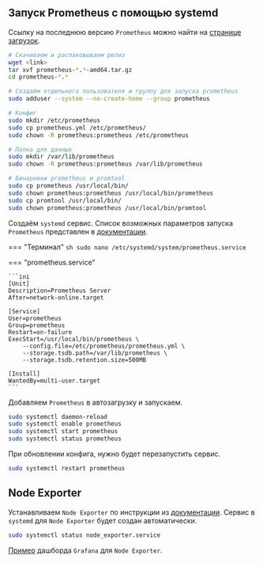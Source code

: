 
## Запуск Prometheus с помощью systemd

Ссылку на последнюю версию `Prometheus` можно найти на [странице загрузок](https://prometheus.io/download/).

```sh
# Скачиваем и распаковываем релиз
wget <link>
tar xvf prometheus-*.*-amd64.tar.gz
cd prometheus-*.*

# Создаём отдельного пользователя и группу для запуска prometheus
sudo adduser --system --no-create-home --group prometheus

# Конфиг
sudo mkdir /etc/prometheus
sudo cp prometheus.yml /etc/prometheus/
sudo chown -R prometheus:prometheus /etc/prometheus

# Папка для данных
sudo mkdir /var/lib/prometheus
sudo chown -R prometheus:prometheus /var/lib/prometheus

# Бинарники prometheus и promtool
sudo cp prometheus /usr/local/bin/ 
sudo chown prometheus:prometheus /usr/local/bin/prometheus
sudo cp promtool /usr/local/bin/
sudo chown prometheus:prometheus /usr/local/bin/promtool
```

Создаём `systemd` сервис. Список возможных параметров запуска `Prometheus` представлен в [документации](https://prometheus.io/docs/prometheus/latest/command-line/prometheus/). 


=== "Терминал"
    ```sh
    sudo nano /etc/systemd/system/prometheus.service
    ```

=== "prometheus.service"

    ```ini
    [Unit]
    Description=Prometheus Server
    After=network-online.target

    [Service]
    User=prometheus
    Group=prometheus
    Restart=on-failure
    ExecStart=/usr/local/bin/prometheus \
        --config.file=/etc/prometheus/prometheus.yml \
        --storage.tsdb.path=/var/lib/prometheus \
        --storage.tsdb.retention.size=500MB

    [Install]
    WantedBy=multi-user.target
    ```

Добавляем `Prometheus` в автозагрузку и запускаем. 

```sh
sudo systemctl daemon-reload
sudo systemctl enable prometheus
sudo systemctl start prometheus
sudo systemctl status prometheus
```

При обновлении конфига, нужно будет перезапустить сервис.

```sh
sudo systemctl restart prometheus
```


## Node Exporter

Устанавливаем `Node Exporter` по инструкции из [документации](https://prometheus.io/docs/guides/node-exporter/). Сервис в `systemd` для `Node Exporter` будет создан автоматически.

```sh
sudo systemctl status node_exporter.service
```

[Пример](https://grafana.com/grafana/dashboards/1860-node-exporter-full/) дашборда `Grafana` для `Node Exporter`.